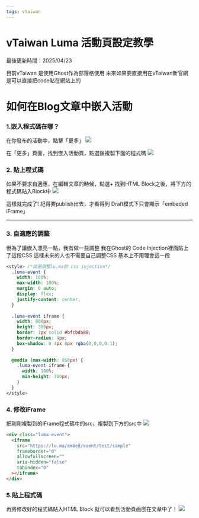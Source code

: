 ```yaml
---
tags: vtaiwan 
---
```

# vTaiwan Luma 活動頁設定教學
最後更新時間：2025/04/23 

目前vTaiwan 是使用Ghost作為部落格使用 
未來如果要直接用在vTaiwan新官網是可以直接把code貼在網站上的

# 如何在Blog文章中嵌入活動
### 1.嵌入程式碼在哪？ 
在你發布的活動中，點擊「更多」
![](https://g0v.hackmd.io/_uploads/H1KIjuIygl.png)

在「更多」頁面，找到嵌入活動頁，點選後複製下面的程式碼
![](https://g0v.hackmd.io/_uploads/By1oidUkex.png)

### 2. 貼上程式碼
如果不要求自適應，在編輯文章的時候，點選+ 
找到HTML Block之後，將下方的程式碼貼入Block中
![](https://g0v.hackmd.io/_uploads/HJl4a6dIyeg.png)

這樣就完成了! 
記得要publish出去，才看得到
Draft模式下只會顯示「embeded iFrame」

---

### 3. 自適應的調整
但為了讓嵌入漂亮一點，我有做一些調整 
我在Ghost的 Code Injection裡面貼上了這段CSS
這樣未來的人也不需要自己調整CSS
基本上不用理會這一段
``` css
<style> /*這是調整lu.ma的 css injection*/
  .luma-event {
    width: 100%;
    max-width: 100%; 
    margin: 0 auto;
    display: flex;
    justify-content: center;
  }
  
  .luma-event iframe {
    width: 800px;
    height: 380px; 
    border: 1px solid #bfcbda88;
    border-radius: 4px;
    box-shadow: 0 4px 8px rgba(0,0,0,0.1);
  }
  
  @media (max-width: 850px) {
    .luma-event iframe {
      width: 100%;
      min-height: 700px; 
    }
  }
</style>

```

### 4. 修改iFrame
把剛剛複製到的iFrame程式碼中的src，複製到下方的src中
![](https://g0v.hackmd.io/_uploads/HJhvgF8yex.png)

``` html 
<div class="luma-event">
  <iframe
    src="https://lu.ma/embed/event/test/simple"
    frameborder="0"
    allowfullscreen=""
    aria-hidden="false"
    tabindex="0"
  ></iframe>
</div>
```

### 5.貼上程式碼
再將修改好的程式碼貼入HTML Block
就可以看到活動頁面嵌在文章中了！
![](https://g0v.hackmd.io/_uploads/Skg0jgFIygg.png)